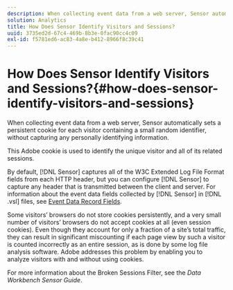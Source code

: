 ```yaml
---
description: When collecting event data from a web server, Sensor automatically sets a persistent cookie for each visitor containing a small random identifier, without capturing any personally identifying information.
solution: Analytics
title: How Does Sensor Identify Visitors and Sessions?
uuid: 3735ed2d-67c4-469b-8b3e-0fac90cc4c09
exl-id: f5781ed6-ac83-4a8e-b412-8966f8c39c41
---
```

# How Does Sensor Identify Visitors and Sessions?{#how-does-sensor-identify-visitors-and-sessions}

When collecting event data from a web server, Sensor automatically sets a persistent cookie for each visitor containing a small random identifier, without capturing any personally identifying information.

 This Adobe cookie is used to identify the unique visitor and all of its related sessions.

By default, [!DNL Sensor] captures all of the W3C Extended Log File Format fields from each HTTP header, but you can configure [!DNL Sensor] to capture any header that is transmitted between the client and server. For information about the event data fields collected by [!DNL Sensor] in [!DNL .vsl] files, see [Event Data Record Fields](../../home/c-snsr-ovrvw/c-evnt-data-rcd-flds/c-evnt-data-rcd-flds.md#concept-ed2a8797cb5b4995b55ffd50a9f12a44).

Some visitors’ browsers do not store cookies persistently, and a very small number of visitors’ browsers do not accept cookies at all (even session cookies). Even though they account for only a fraction of a site’s total traffic, they can result in significant miscounting if each page view by such a visitor is counted incorrectly as an entire session, as is done by some log file analysis software. Adobe addresses this problem by enabling you to analyze visitors with and without using cookies.

For more information about the Broken Sessions Filter, see the *Data Workbench Sensor Guide*.
